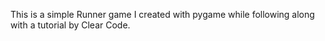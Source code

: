 This is a simple Runner game I created with pygame while following along with a tutorial by Clear Code.

